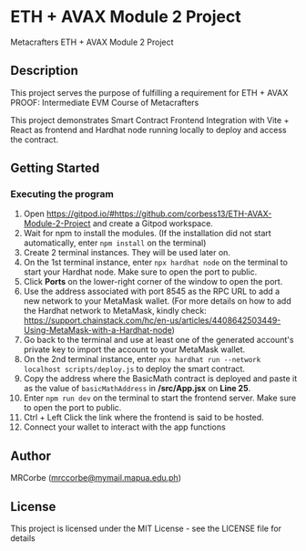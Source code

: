 # ETH + AVAX Module 2 Project

Metacrafters ETH + AVAX Module 2 Project

## Description

This project serves the purpose of fulfilling a requirement for ETH + AVAX PROOF: Intermediate EVM Course of Metacrafters

This project demonstrates Smart Contract Frontend Integration with Vite + React as frontend and Hardhat node running locally to deploy and access the contract.

## Getting Started

### Executing the program

1. Open https://gitpod.io/#https://github.com/corbess13/ETH-AVAX-Module-2-Project and create a Gitpod workspace.
2. Wait for npm to install the modules. (If the installation did not start automatically, enter `npm install` on the terminal)
3. Create 2 terminal instances. They will be used later on.
4. On the 1st terminal instance, enter `npx hardhat node` on the terminal to start your Hardhat node. Make sure to open the port to public.
5. Click **Ports** on the lower-right corner of the window to open the port.
6. Use the address associated with port 8545 as the RPC URL to add a new network to your MetaMask wallet. (For more details on how to add the Hardhat network to MetaMask, kindly check: https://support.chainstack.com/hc/en-us/articles/4408642503449-Using-MetaMask-with-a-Hardhat-node)
7. Go back to the terminal and use at least one of the generated account's private key to import the account to your MetaMask wallet.
8. On the 2nd terminal instance, enter `npx hardhat run --network localhost scripts/deploy.js` to deploy the smart contract.
9. Copy the address where the BasicMath contract is deployed and paste it as the value of `basicMathAddress` in **/src/App.jsx** on **Line 25**.
10. Enter `npm run dev` on the terminal to start the frontend server. Make sure to open the port to public.
11. Ctrl + Left Click the link where the frontend is said to be hosted.
12. Connect your wallet to interact with the app functions

## Author

MRCorbe (mrccorbe@mymail.mapua.edu.ph)

## License

This project is licensed under the MIT License - see the LICENSE file for details
